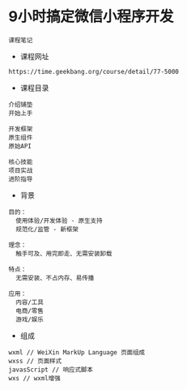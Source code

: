 # 9小时搞定微信小程序开发

`课程笔记`

- 课程网址

```
https://time.geekbang.org/course/detail/77-5000
```

- 课程目录

```
介绍铺垫
开始上手

开发框架
原生组件
原始API

核心技能
项目实战
进阶指导
```

- 背景

```
目的：
  使用体验/开发体验 - 原生支持
  规范化/监管 - 新框架

理念：
  触手可及、用完即走、无需安装卸载

特点：
  无需安装、不占内存、易传播

应用：
  内容/工具
  电商/零售
  游戏/娱乐
```

- 组成

```
wxml // WeiXin MarkUp Language 页面组成
wxss // 页面样式
javasScript // 响应式脚本
wxs // wxml增强
```